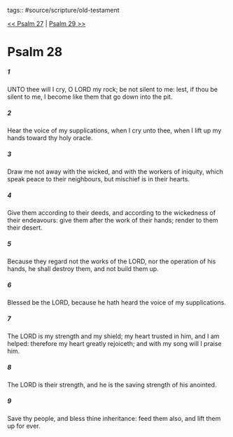 tags:: #source/scripture/old-testament

[<< Psalm 27](/Old_Testament/19_Psalms/Psalm_27.md) | [Psalm 29 >>](/Old_Testament/19_Psalms/Psalm_29.md)

# Psalm 28

##### 1

UNTO thee will I cry, O LORD my rock; be not silent to me: lest, if thou be silent to me, I become like them that go down into the pit.

##### 2

Hear the voice of my supplications, when I cry unto thee, when I lift up my hands toward thy holy oracle.

##### 3

Draw me not away with the wicked, and with the workers of iniquity, which speak peace to their neighbours, but mischief is in their hearts.

##### 4

Give them according to their deeds, and according to the wickedness of their endeavours: give them after the work of their hands; render to them their desert.

##### 5

Because they regard not the works of the LORD, nor the operation of his hands, he shall destroy them, and not build them up.

##### 6

Blessed be the LORD, because he hath heard the voice of my supplications.

##### 7

The LORD is my strength and my shield; my heart trusted in him, and I am helped: therefore my heart greatly rejoiceth; and with my song will I praise him.

##### 8

The LORD is their strength, and he is the saving strength of his anointed.

##### 9

Save thy people, and bless thine inheritance: feed them also, and lift them up for ever.
